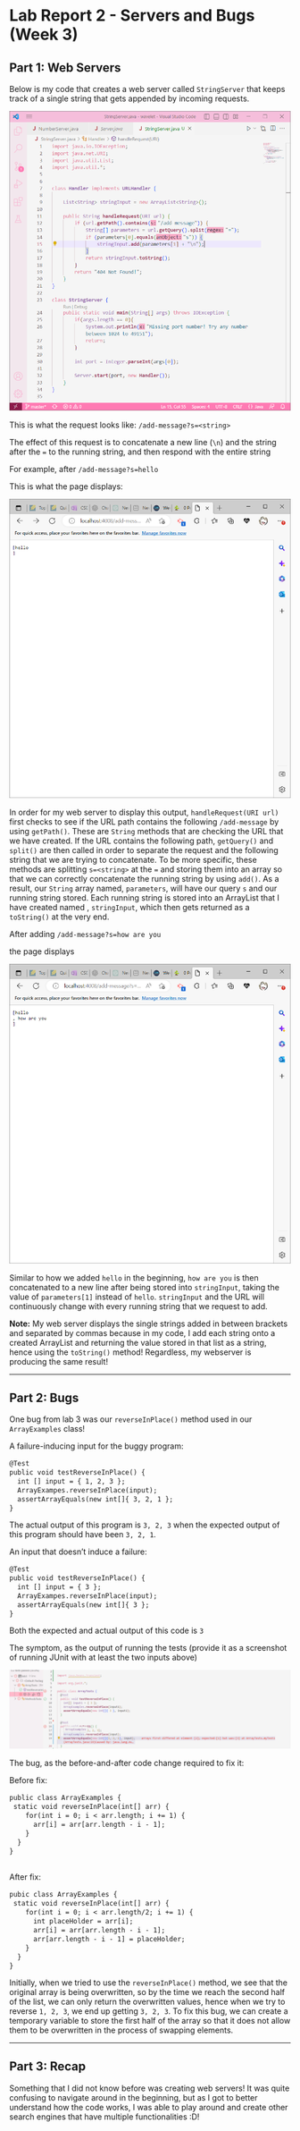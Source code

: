 # Lab Report 2 - Servers and Bugs (Week 3)

## Part 1: Web Servers

Below is my code that creates a web server called `StringServer` that keeps track of a single string that gets appended by incoming requests. 

![Image](stringserver.png)

This is what the request looks like: 
`/add-message?s=<string>`

The effect of this request is to concatenate a new line (`\n`) and the string after the `=` to the running string, and then respond with the entire string 

For example, after 
`/add-message?s=hello`

This is what the page displays:

![Image](hello.png)

In order for my web server to display this output, `handleRequest(URI url)` first checks to see if the URL path contains the following `/add-message` by using `getPath()`. These are `String` methods that are checking the URL that we have created. If the URL contains the following path, `getQuery()` and `split()` are then called in order to separate the request and the following string that we are trying to concatenate. To be more specific, these methods are splitting `s=<string>` at the `=` and storing them into an array so that we can correctly concatenate the running string by using `add()`. As a result, our `String` array named, `parameters`, will have our query `s` and our running string stored. Each running string is stored into an ArrayList that I have created named , `stringInput`, which then gets returned as a `toString()` at the very end.

After adding
`/add-message?s=how are you`

the page displays 

![Image](how_are_you.png)

Similar to how we added `hello` in the beginning, `how are you` is then concatenated to a new line after being stored into `stringInput`, taking the value of `parameters[1]` instead of `hello`. `stringInput` and the URL will continuously change with every running string that we request to add. 

**Note:** My web server displays the single strings added in between brackets and separated by commas because in my code, I add each string onto a created ArrayList and returning the value stored in that list as a string, hence using the `toString()` method! Regardless, my webserver is producing the same result!

---
## Part 2: Bugs

One bug from lab 3 was our `reverseInPlace()` method used in our `ArrayExamples` class!

A failure-inducing input for the buggy program:

```
@Test
public void testReverseInPlace() {
  int [] input = { 1, 2, 3 };
  ArrayExampes.reverseInPlace(input);
  assertArrayEquals(new int[]{ 3, 2, 1 };
}
```

The actual output of this program is `3, 2, 3` when the expected output of this program should have been `3, 2, 1`.

An input that doesn’t induce a failure:

```
@Test
public void testReverseInPlace() {
  int [] input = { 3 };
  ArrayExampes.reverseInPlace(input);
  assertArrayEquals(new int[]{ 3 };
}

```

Both the expected and actual output of this code is `3`

The symptom, as the output of running the tests (provide it as a screenshot of running JUnit with at least the two inputs above)

![Image](buggy.png)

The bug, as the before-and-after code change required to fix it:

Before fix: 

```
public class ArrayExamples {
 static void reverseInPlace(int[] arr) {
    for(int i = 0; i < arr.length; i += 1) {
      arr[i] = arr[arr.length - i - 1];
    }
  }
}
  
```

After fix: 

```
pubic class ArrayExamples {
 static void reverseInPlace(int[] arr) {
    for(int i = 0; i < arr.length/2; i += 1) {
      int placeHolder = arr[i];
      arr[i] = arr[arr.length - i - 1];
      arr[arr.length - i - 1] = placeHolder;
    } 
  }
}
```

Initially, when we tried to use the `reverseInPlace()` method, we see that the original array is being overwritten, so by the time we reach the second half of the list, we can only return the overwritten values, hence when we try to reverse `1, 2, 3`, we end up getting `3, 2, 3`. To fix this bug, we can create a temporary variable to store the first half of the array so that it does not allow them to be overwritten in the process of swapping elements.

---
## Part 3: Recap

Something that I did not know before was creating web servers! It was quite confusing to navigate around in the beginning, but as I got to better understand how the code works, I was able to play around and create other search engines that have multiple functionalities :D! 

